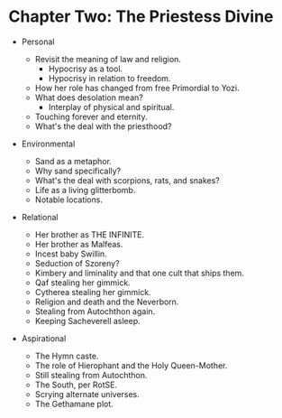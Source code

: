 # Chapter Two: The Priestess Divine

- Personal
    - Revisit the meaning of law and religion.
        - Hypocrisy as a tool.
        - Hypocrisy in relation to freedom.
    - How her role has changed from free Primordial to Yozi.
    - What does desolation mean?
        - Interplay of physical and spiritual.
    - Touching forever and eternity.
    - What's the deal with the priesthood?

- Environmental
    - Sand as a metaphor.
    - Why sand specifically?
    - What's the deal with scorpions, rats, and snakes?
    - Life as a living glitterbomb.
    - Notable locations.

- Relational
    - Her brother as THE INFINITE.
    - Her brother as Malfeas.
    - Incest baby Swillin.
    - Seduction of Szoreny?
    - Kimbery and liminality and that one cult that ships them.
    - Qaf stealing her gimmick.
    - Cytherea stealing her gimmick.
    - Religion and death and the Neverborn.
    - Stealing from Autochthon again.
    - Keeping Sacheverell asleep.

- Aspirational
    - The Hymn caste.
    - The role of Hierophant and the Holy Queen-Mother.
    - Still stealing from Autochthon.
    - The South, per RotSE.
    - Scrying alternate universes.
    - The Gethamane plot.
    